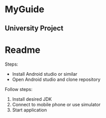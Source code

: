 # MyGuide

## University Project

# Readme
Steps:
- Install Android studio or similar
- Open Android studio and clone repository

Follow steps:
1. Install desired JDK
2. Connect to mobile phone or use simulator
3. Start application
